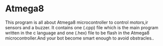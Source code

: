 # Atmega8
This program is all about Atmega8 microcontroller to control motors,ir sensors and a buzzer.
It contains one (.cpp) file which is the main program written in the c language and one (.hex) file to be flash in the Atmega8 microcontroller.And your bot become smart enough to avoid obstracles..
